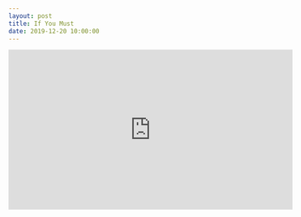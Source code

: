 ```yaml
---
layout: post
title: If You Must
date: 2019-12-20 10:00:00
---
```


<script src="https://gist.github.com/mikeluoma/7e9aa89edd5c60a7e0b58a1861246006.js"></script>
<iframe width="560" height="315" src="https://www.youtube.com/watch?v=o0xDGXotGIE" frameborder="0" allow="accelerometer; autoplay; encrypted-media; gyroscope; picture-in-picture" allowfullscreen></iframe>
